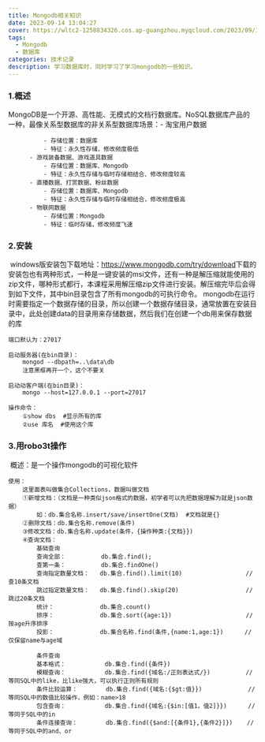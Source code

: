 ```yaml
---
title: Mongodb相关知识
date: 2023-09-14 13:04:27
cover: https://wltc2-1258834326.cos.ap-guangzhou.myqcloud.com/2023/09/14/650294c1e220a.png
tags: 
  - Mongodb
  - 数据库
categories: 技术记录
description: 学习数据库时，同时学习了学习mongodb的一些知识。
---
```




### 1.概述

​	MongoDB是一个开源、高性能、无模式的文档行数据库。NoSQL数据库产品的一种，最像关系型数据库的非关系型数据库
​    场景：- 淘宝用户数据

			  - 存储位置：数据库
			  - 特征：永久性存储，修改频度极低
		  - 游戏装备数据、游戏道具数据
			  - 存储位置：数据库、Mongodb
			  - 特征：永久性存储与临时存储相结合、修改频度较高
		  - 直播数据、打赏数据、粉丝数据
			  - 存储位置：数据库、Mongodb
			  - 特征：永久性存储与临时存储相结合，修改频度极高
		  - 物联网数据
			  - 存储位置：Mongodb
			  - 特征：临时存储，修改频度飞速

### 2.安装

​	windows版安装包下载地址：https://www.mongodb.com/try/download
​	下载的安装包也有两种形式，一种是一键安装的msi文件，还有一种是解压缩就能使用的zip文件，哪种形式都行，本课程采用解压缩zip文件进行安装。
​	解压缩完毕后会得到如下文件，其中bin目录包含了所有mongodb的可执行命令。
​	mongodb在运行时需要指定一个数据存储的目录，所以创建一个数据存储目录，通常放置在安装目录中，此处创建data的目录用来存储数据，然后我们在创建一个db用来保存数据的库

	端口默认为：27017
	
	启动服务器(在bin目录)：
		mongod --dbpath=..\data\db
		注意黑框再开一个，这个不要关
	
	启动动客户端(在bin目录)：
		mongo --host=127.0.0.1 --port=27017
	
	操作命令：
		①show dbs  #显示所有的库
		②use 库名  #使用这个库

### 3.用robo3t操作

​	概述：是一个操作mongodb的可视化软件

	使用：
		这里面表叫做集合Collections，数据叫做文档
		①新增文档：（文档是一种类似json格式的数据，初学者可以先把数据理解为就是json数据）
			如：db.集合名称.insert/save/insertOne(文档)  #文档就是{}
		②删除文档：db.集合名称.remove(条件)
		③修改文档：db.集合名称.update(条件，{操作种类:{文档}})
		④查询文档：
			基础查询
			查询全部：		   db.集合.find();
			查第一条：		   db.集合.findOne()
			查询指定数量文档：	db.集合.find().limit(10)					//查10条文档
			跳过指定数量文档：	db.集合.find().skip(20)					//跳过20条文档
			统计：			  	db.集合.count()
			排序：				db.集合.sort({age:1})						//按age升序排序
			投影：				db.集合名称.find(条件,{name:1,age:1})		 //仅保留name与age域
	
			条件查询
			基本格式：			db.集合.find({条件})
			模糊查询：			db.集合.find({域名:/正则表达式/})		  //等同SQL中的like，比like强大，可以执行正则所有规则
			条件比较运算：		   db.集合.find({域名:{$gt:值}})				//等同SQL中的数值比较操作，例如：name>18
			包含查询：			db.集合.find({域名:{$in:[值1，值2]}})		//等同于SQL中的in
			条件连接查询：		   db.集合.find({$and:[{条件1},{条件2}]})	   //等同于SQL中的and、or
